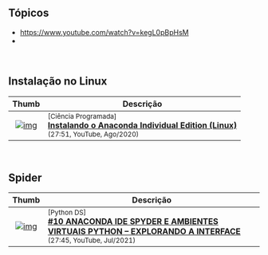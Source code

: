 
## Tópicos

* https://www.youtube.com/watch?v=kegL0pBpHsM
*

<br>

## Instalação no Linux

| Thumb| Descrição |
| :-: | --- |
| [![img](https://img.youtube.com/vi/AWZkEkppsbw/default.jpg)](https://www.youtube.com/watch?v=AWZkEkppsbw) | <sup>[Ciência Programada]</sup><br>[__Instalando o Anaconda Individual Edition (Linux)__](https://www.youtube.com/watch?v=AWZkEkppsbw)<br><sub>(27:51, YouTube, Ago/2020)</sub>

<br>

## Spider

| Thumb| Descrição |
| :-: | --- |
| [![img](https://img.youtube.com/vi/BzJTV9lvzEc/default.jpg)](https://www.youtube.com/watch?v=BzJTV9lvzEc) | <sup>[Python DS]</sup><br>[__#10 ANACONDA IDE SPYDER E AMBIENTES VIRTUAIS PYTHON – EXPLORANDO A INTERFACE__](https://www.youtube.com/watch?v=BzJTV9lvzEc)<br><sub>(27:45, YouTube, Jul/2021)</sub>

<br>
